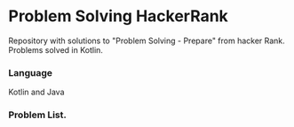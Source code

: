 # Problem Solving HackerRank

Repository with solutions to "Problem Solving - Prepare" from hacker Rank. Problems solved in Kotlin. 

### Language

Kotlin and Java

### Problem List. 



